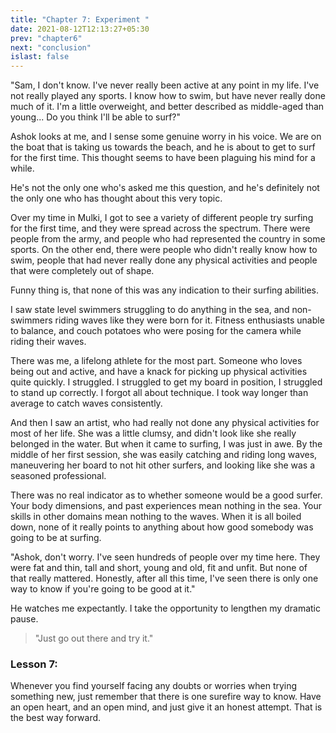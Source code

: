 ```yaml
---
title: "Chapter 7: Experiment "
date: 2021-08-12T12:13:27+05:30
prev: "chapter6"
next: "conclusion"
islast: false
---
```


"Sam, I don't know. I've never really been active at any point in my
life. I've not really played any sports. I know how to swim, but have
never really done much of it. I'm a little overweight, and better
described as middle-aged than young... Do you think I'll be able
to surf?"

Ashok looks at me, and I sense some genuine worry in his voice. We
are on the boat that is taking us towards the beach, and he is about to
get to surf for the first time. This thought
seems to have been plaguing his mind for a while.

He's not the only one who's asked me this question, and he's definitely
not the only one who has thought about this very topic.

Over my time in Mulki, I got to see a variety of different people try
surfing for the first time, and they were spread across the spectrum.
There were people from the army, and people who had represented the
country in some sports. On the other end, there were people who didn't
really know how to swim, people that had never really done any physical
activities and people that were completely out of shape.

Funny thing is, that none of this was any indication to their surfing
abilities.

I saw state level swimmers struggling to do anything in the sea, and
non-swimmers riding waves like they were born for it. Fitness enthusiasts
unable to balance, and couch potatoes who were posing for the camera
while riding their waves.

There was me, a lifelong athlete for the most part. Someone who loves
being out and active, and have a knack for picking up physical
activities quite quickly. I struggled. I struggled to get my board in
position, I struggled to stand up correctly. I forgot all about
technique. I took way longer than average to catch waves consistently.

And then I saw an artist, who had really not done any physical
activities for most of her life. She was a little clumsy, and didn't look like
she really belonged in the water. But when it came to surfing, I was
just in awe. By the middle of her first session, she was easily catching
and riding long waves, maneuvering her board to not hit other surfers,
and looking like she was a seasoned professional.

There was no real indicator as to whether someone would be a good
surfer. Your body dimensions, and past experiences mean nothing in the
sea. Your skills in other domains mean nothing to the waves. When it is
all boiled down, none of it really points to anything about how good
somebody was going to be at surfing.

"Ashok, don't worry. I've seen hundreds of people over my time here.
They were fat and thin, tall and short, young and old, fit and unfit.
But none of that really mattered. Honestly, after all this time, I've
seen there is only one way to know if you're going to be good at it."

He watches me expectantly. I take the opportunity to lengthen my
dramatic pause.

> "Just go out there and try it."


### Lesson 7:
Whenever you find yourself facing any doubts or worries when trying
something new, just remember that there is one surefire way to know.
Have an open heart, and an open mind, and just give it an honest
attempt. That is the best way forward.

